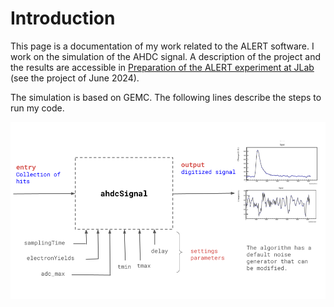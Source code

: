 # Introduction

This page is a documentation of my work related to the ALERT software. I work on the simulation of the AHDC signal. A description of the project and the results are accessible in [Preparation of the ALERT experiment at JLab](https://ftouchte.github.io/projects/index.html) (see the project of June 2024). 

The simulation is based on GEMC. The following lines describe the steps to run my code. 

![Framework](./ahdc_signal_simu.png)
